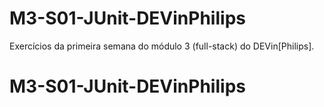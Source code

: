 # M3-S01-JUnit-DEVinPhilips
Exercícios da primeira semana do módulo 3 (full-stack) do DEVin[Philips].
# M3-S01-JUnit-DEVinPhilips
